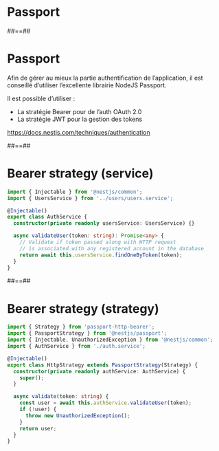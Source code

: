 <!-- .slide: class="transition-orange sfeir-bg-white-4" -->

# Passport

##==##
# Passport
Afin de gérer au mieux la partie authentification de l’application, il est conseillé d’utiliser l’excellente librairie NodeJS Passport.

Il est possible d’utiliser :

* La stratégie Bearer pour de l’auth OAuth 2.0
* La stratégie JWT pour la gestion des tokens

https://docs.nestjs.com/techniques/authentication

##==##
<!-- .slide: class="with-code" -->

# Bearer strategy (service)
```typescript
import { Injectable } from '@nestjs/common';
import { UsersService } from '../users/users.service';

@Injectable()
export class AuthService {
  constructor(private readonly usersService: UsersService) {}

  async validateUser(token: string): Promise<any> {
    // Validate if token passed along with HTTP request
    // is associated with any registered account in the database
    return await this.usersService.findOneByToken(token);
  }
}
```
<!-- .slide: class="big-code" -->

##==##
<!-- .slide: class="with-code" -->

# Bearer strategy (strategy)
```typescript
import { Strategy } from 'passport-http-bearer';
import { PassportStrategy } from '@nestjs/passport';
import { Injectable, UnauthorizedException } from '@nestjs/common';
import { AuthService } from './auth.service';

@Injectable()
export class HttpStrategy extends PassportStrategy(Strategy) {
  constructor(private readonly authService: AuthService) {
    super();
  }

  async validate(token: string) {
    const user = await this.authService.validateUser(token);
    if (!user) {
      throw new UnauthorizedException();
    }
    return user;
  }
}
```
